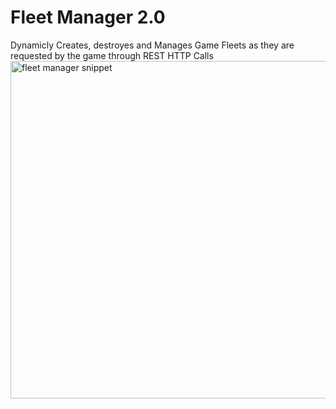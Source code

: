 # Fleet Manager 2.0
 Dynamicly Creates, destroyes and Manages Game Fleets as they are requested by the game through REST HTTP Calls
<img width="540" alt="fleet manager snippet" src="https://github.com/bzeier/Fleet-Manager-2.0/assets/43791891/4ff86d64-55c7-46da-98e1-5b9eeb9a4395">
